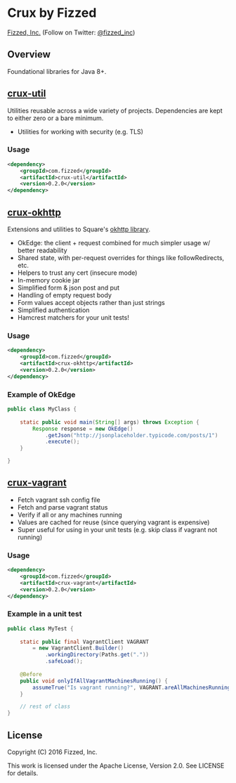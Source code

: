 Crux by Fizzed
==============

[Fizzed, Inc.](http://fizzed.com) (Follow on Twitter: [@fizzed_inc](http://twitter.com/fizzed_inc))

## Overview

Foundational libraries for Java 8+.

## [crux-util](crux-util)

Utilities reusable across a wide variety of projects.  Dependencies are kept to
either zero or a bare minimum.

 * Utilities for working with security (e.g. TLS)

### Usage

```xml
<dependency>
    <groupId>com.fizzed</groupId>
    <artifactId>crux-util</artifactId>
    <version>0.2.0</version>
</dependency>
```

## [crux-okhttp](crux-okhttp)

Extensions and utilities to Square's [okhttp library](https://github.com/square/okhttp).

 * OkEdge: the client + request combined for much simpler usage w/ better readability
 * Shared state, with per-request overrides for things like followRedirects, etc.
 * Helpers to trust any cert (insecure mode)
 * In-memory cookie jar
 * Simplified form & json post and put
 * Handling of empty request body
 * Form values accept objects rather than just strings
 * Simplified authentication
 * Hamcrest matchers for your unit tests!

### Usage

```xml
<dependency>
    <groupId>com.fizzed</groupId>
    <artifactId>crux-okhttp</artifactId>
    <version>0.2.0</version>
</dependency>
```

### Example of OkEdge

```java
public class MyClass {
    
    static public void main(String[] args) throws Exception {
        Response response = new OkEdge()
            .getJson("http://jsonplaceholder.typicode.com/posts/1")
            .execute();
    }

}
```

## [crux-vagrant](crux-vagrant)

 * Fetch vagrant ssh config file
 * Fetch and parse vagrant status
 * Verify if all or any machines running
 * Values are cached for reuse (since querying vagrant is expensive)
 * Super useful for using in your unit tests (e.g. skip class if vagrant not running)

### Usage

```xml
<dependency>
    <groupId>com.fizzed</groupId>
    <artifactId>crux-vagrant</artifactId>
    <version>0.2.0</version>
</dependency>
```

### Example in a unit test

```java
public class MyTest {
    
    static public final VagrantClient VAGRANT
        = new VagrantClient.Builder()
            .workingDirectory(Paths.get("."))
            .safeLoad();
    
    @Before
    public void onlyIfAllVagrantMachinesRunning() {
        assumeTrue("Is vagrant running?", VAGRANT.areAllMachinesRunning());
    }

    // rest of class
}
```
 
## License

Copyright (C) 2016 Fizzed, Inc.

This work is licensed under the Apache License, Version 2.0. See LICENSE for details.
